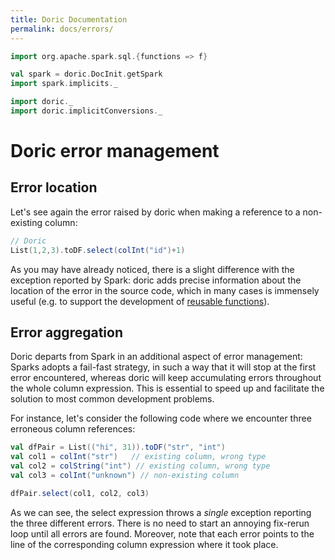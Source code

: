 ```yaml
---
title: Doric Documentation
permalink: docs/errors/
---
```


```scala mdoc:invisible
import org.apache.spark.sql.{functions => f}

val spark = doric.DocInit.getSpark
import spark.implicits._

import doric._
import doric.implicitConversions._
```

# Doric error management

## Error location

Let's see again the error raised by doric when making a reference to a non-existing column:
```scala mdoc:crash
// Doric
List(1,2,3).toDF.select(colInt("id")+1)
```

As you may have already noticed, there is a slight difference with the exception reported by Spark: doric adds precise 
information about the location of the error in the source code, which in many cases is immensely useful (e.g. to 
support the development of [reusable functions](modularity.md)). 

## Error aggregation

Doric departs from Spark in an additional aspect of error management: Sparks adopts a fail-fast strategy, in such 
a way that it will stop at the first error encountered, whereas doric will keep accumulating errors throughout the
whole column expression. This is essential to speed up and facilitate the solution to most common development problems.

For instance, let's consider the following code where we encounter three erroneous column references:

```scala mdoc:silent
val dfPair = List(("hi", 31)).toDF("str", "int")
val col1 = colInt("str")   // existing column, wrong type
val col2 = colString("int") // existing column, wrong type
val col3 = colInt("unknown") // non-existing column
```

```scala mdoc:crash
dfPair.select(col1, col2, col3)
```

As we can see, the select expression throws a _single_ exception reporting the three different errors. There is no
need to start an annoying fix-rerun loop until all errors are found. Moreover, note that each error points to the 
line of the corresponding column expression where it took place. 

